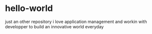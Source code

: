 # hello-world
just an other repository
i love application management and workin with developper to build an innovative world everyday
